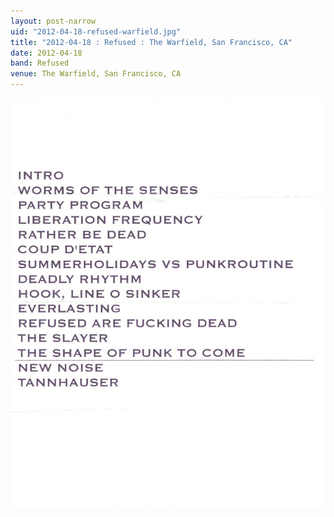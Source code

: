 ```yaml
---
layout: post-narrow
uid: "2012-04-18-refused-warfield.jpg"
title: "2012-04-18 : Refused : The Warfield, San Francisco, CA"
date: 2012-04-18
band: Refused
venue: The Warfield, San Francisco, CA
---
```


<div class="showcase">
  <img src="/img/2012/04/20120418-Refused-Warfield.jpg" alt="2012-04-18-refused-warfield.jpg">
</div>
